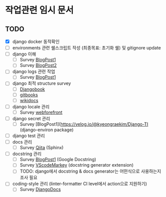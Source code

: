 # 작업관련 임시 문서

## TODO

- [x] django docker 동작확인
- [ ] environments 관련 쉘스크립트 작성 (최종목표: 초기화 쉘) 및 gitignore update
- [ ] django 이해
    - [ ] Survey [BlogPost1](https://rakjido.github.io/2020/11/17/Django-Overview)
    - [ ] Survey [BlogPost2](https://velog.io/@kyeongraekim/Django-TIL)
- [ ] django logs 관련 작업
    - [ ] Survey [BlogPost1](https://king-minwook.tistory.com/81)
- [ ] django 최적 structure survey
    - [ ] [Djangobook](https://djangobook.com/django-tutorials/mastering-django-structure/)
    - [ ] [gitbooks](https://ohing.gitbooks.io/study/content/django/deploying_a_full_django_stack_with_docker-compose.html)
    - [ ] [wikidocs](https://wikidocs.net/72377)
- [ ] django locale 관리
    - [ ] Survey [webforefront](https://www.webforefront.com/django/i18ndefault.html)
- [ ] django secret 관리
    - [ ] Survey [BlogPost1](https://velog.io/@kyeongraekim/Django-TI (django-environ package)
- [ ] django test 관리
- [ ] docs 관리
    - [ ] Survey [Qiita](https://qiita.com/futakuchi0117/items/4d3997c1ca1323259844) (Sphinx)
- [ ] docstring 관리
    - [ ] Survey [BlogPost1](https://engineer-mole.tistory.com/136) (Google Docstring)
    - [ ] Survey [VScodeMarkey](https://marketplace.visualstudio.com/items?itemName=njpwerner.autodocstring) (docstring generator extension)
    - [ ] TODO: django에서 docstring & docs generator는 어떤식으로 사용하는지 조사 필요
- [ ] coding-style 관리 (linter-formatter CI level에서 action으로 지원하기)
    - [ ] Survey [DjangoDocs](https://docs.djangoproject.com/en/dev/internals/contributing/writing-code/coding-style/)
